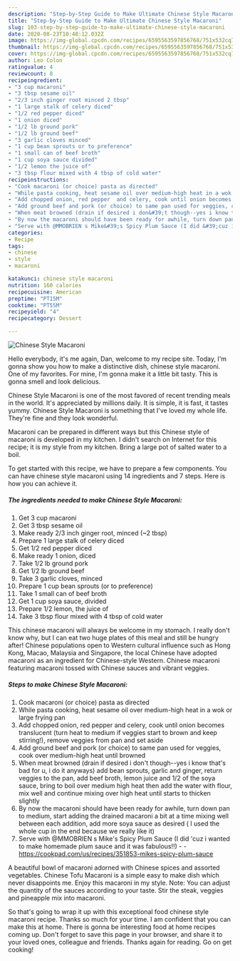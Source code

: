 ```yaml
---
description: "Step-by-Step Guide to Make Ultimate Chinese Style Macaroni"
title: "Step-by-Step Guide to Make Ultimate Chinese Style Macaroni"
slug: 103-step-by-step-guide-to-make-ultimate-chinese-style-macaroni
date: 2020-08-23T10:48:12.032Z
image: https://img-global.cpcdn.com/recipes/6595563597856768/751x532cq70/chinese-style-macaroni-recipe-main-photo.jpg
thumbnail: https://img-global.cpcdn.com/recipes/6595563597856768/751x532cq70/chinese-style-macaroni-recipe-main-photo.jpg
cover: https://img-global.cpcdn.com/recipes/6595563597856768/751x532cq70/chinese-style-macaroni-recipe-main-photo.jpg
author: Leo Colon
ratingvalue: 4
reviewcount: 8
recipeingredient:
- "3 cup macaroni"
- "3 tbsp sesame oil"
- "2/3 inch ginger root minced 2 tbsp"
- "1 large stalk of celery diced"
- "1/2 red pepper diced"
- "1 onion diced"
- "1/2 lb ground pork"
- "1/2 lb ground beef"
- "3 garlic cloves minced"
- "1 cup bean sprouts or to preference"
- "1 small can of beef broth"
- "1 cup soya sauce divided"
- "1/2 lemon the juice of"
- "3 tbsp flour mixed with 4 tbsp of cold water"
recipeinstructions:
- "Cook macaroni (or choice) pasta as directed"
- "While pasta cooking, heat sesame oil over medium-high heat in a wok or large frying pan"
- "Add chopped onion, red pepper  and celery, cook until onion becomes translucent (turn heat to medium if veggies start to brown and keep stirring!), remove veggies from pan and set aside"
- "Add ground beef and pork (or choice) to same pan used for veggies, cook over medium-high heat until browned"
- "When meat browned (drain if desired i don&#39;t though--yes i know that&#39;s bad for u, i do it anyways) add bean sprouts, garlic and ginger, return veggies to the pan, add beef broth, lemon juice and 1/2 of the soya sauce, bring to boil over medium high heat then add the water with flour, mix well and continue mixing over high heat until starts to thicken slightly"
- "By now the macaroni should have been ready for awhile, turn down pan to medium, start adding the drained macaroni a bit at a time mixing well between each addition, add more soya sauce as desired ( I used the whole cup in the end because we really like it)"
- "Serve with @MMOBRIEN s Mike&#39;s Spicy Plum Sauce (I did &#39;cuz i wanted to make homemade plum sauce and it was fabulous!!)  https://cookpad.com/us/recipes/351853-mikes-spicy-plum-sauce"
categories:
- Recipe
tags:
- chinese
- style
- macaroni

katakunci: chinese style macaroni 
nutrition: 160 calories
recipecuisine: American
preptime: "PT15M"
cooktime: "PT55M"
recipeyield: "4"
recipecategory: Dessert

---
```



![Chinese Style Macaroni](https://img-global.cpcdn.com/recipes/6595563597856768/751x532cq70/chinese-style-macaroni-recipe-main-photo.jpg)

Hello everybody, it's me again, Dan, welcome to my recipe site. Today, I'm gonna show you how to make a distinctive dish, chinese style macaroni. One of my favorites. For mine, I'm gonna make it a little bit tasty. This is gonna smell and look delicious.

Chinese Style Macaroni is one of the most favored of recent trending meals in the world. It's appreciated by millions daily. It is simple, it is fast, it tastes yummy. Chinese Style Macaroni is something that I've loved my whole life. They're fine and they look wonderful.

Macaroni can be prepared in different ways but this Chinese style of macaroni is developed in my kitchen. I didn&#39;t search on Internet for this recipe; it is my style from my kitchen. Bring a large pot of salted water to a boil.


To get started with this recipe, we have to prepare a few components. You can have chinese style macaroni using 14 ingredients and 7 steps. Here is how you can achieve it.

<!--inarticleads1-->

##### The ingredients needed to make Chinese Style Macaroni:

1. Get 3 cup macaroni
1. Get 3 tbsp sesame oil
1. Make ready 2/3 inch ginger root, minced (~2 tbsp)
1. Prepare 1 large stalk of celery diced
1. Get 1/2 red pepper diced
1. Make ready 1 onion, diced
1. Take 1/2 lb ground pork
1. Get 1/2 lb ground beef
1. Take 3 garlic cloves, minced
1. Prepare 1 cup bean sprouts (or to preference)
1. Take 1 small can of beef broth
1. Get 1 cup soya sauce, divided
1. Prepare 1/2 lemon, the juice of
1. Take 3 tbsp flour mixed with 4 tbsp of cold water


This chinese macaroni will always be welcome in my stomach. I really don&#39;t know why, but I can eat two huge plates of this meal and still be hungry after! Chinese populations open to Western cultural influence such as Hong Kong, Macao, Malaysia and Singapore, the local Chinese have adopted macaroni as an ingredient for Chinese-style Western. Chinese macaroni featuring macaroni tossed with Chinese sauces and vibrant veggies. 

<!--inarticleads2-->

##### Steps to make Chinese Style Macaroni:

1. Cook macaroni (or choice) pasta as directed
1. While pasta cooking, heat sesame oil over medium-high heat in a wok or large frying pan
1. Add chopped onion, red pepper  and celery, cook until onion becomes translucent (turn heat to medium if veggies start to brown and keep stirring!), remove veggies from pan and set aside
1. Add ground beef and pork (or choice) to same pan used for veggies, cook over medium-high heat until browned
1. When meat browned (drain if desired i don&#39;t though--yes i know that&#39;s bad for u, i do it anyways) add bean sprouts, garlic and ginger, return veggies to the pan, add beef broth, lemon juice and 1/2 of the soya sauce, bring to boil over medium high heat then add the water with flour, mix well and continue mixing over high heat until starts to thicken slightly
1. By now the macaroni should have been ready for awhile, turn down pan to medium, start adding the drained macaroni a bit at a time mixing well between each addition, add more soya sauce as desired ( I used the whole cup in the end because we really like it)
1. Serve with @MMOBRIEN s Mike&#39;s Spicy Plum Sauce (I did &#39;cuz i wanted to make homemade plum sauce and it was fabulous!!) -  - https://cookpad.com/us/recipes/351853-mikes-spicy-plum-sauce


A beautiful bowl of macaroni adorned with Chinese spices and assorted vegetables. Chinese Tofu Macaroni is a simple easy to make dish which never disappoints me. Enjoy this macaroni in my style. Note: You can adjust the quantity of the sauces according to your taste. Stir the steak, veggies and pineapple mix into macaroni. 

So that's going to wrap it up with this exceptional food chinese style macaroni recipe. Thanks so much for your time. I am confident that you can make this at home. There is gonna be interesting food at home recipes coming up. Don't forget to save this page in your browser, and share it to your loved ones, colleague and friends. Thanks again for reading. Go on get cooking!
